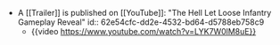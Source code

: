 - A [[Trailer]] is published on [[YouTube]]: "The Hell Let Loose Infantry Gameplay Reveal"
  id:: 62e54cfc-dd2e-4532-bd64-d5788eb758c9
	- {{video https://www.youtube.com/watch?v=LYK7W0lM8uE}}